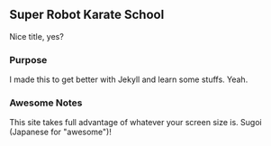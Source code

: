 ## Super Robot Karate School ##
Nice title, yes?

### Purpose ###
I made this to get better with Jekyll and learn some stuffs. Yeah.

### Awesome Notes ###
This site takes full advantage of whatever your screen size is. Sugoi (Japanese for "awesome")!